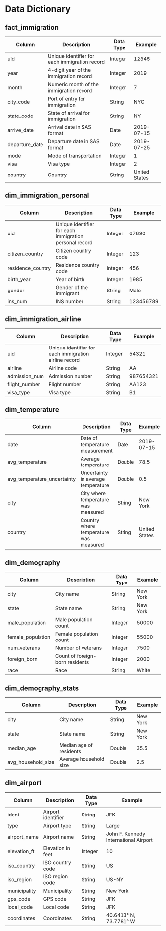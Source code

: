 # Data Dictionary

## fact_immigration
| Column | Description | Data Type | Example |
|--------|-------------|-----------|---------|
| uid | Unique identifier for each immigration record | Integer | 12345 |
| year | 4-digit year of the immigration record | Integer | 2019 |
| month | Numeric month of the immigration record | Integer | 7 |
| city_code | Port of entry for immigration | String | NYC |
| state_code | State of arrival for immigration | String | NY |
| arrive_date | Arrival date in SAS format | Date | 2019-07-15 |
| departure_date | Departure date in SAS format | Date | 2019-07-25 |
| mode | Mode of transportation | Integer | 1 |
| visa | Visa type | Integer | 2 |
| country | Country | String | United States |

## dim_immigration_personal
| Column | Description | Data Type | Example |
|--------|-------------|-----------|---------|
| uid | Unique identifier for each immigration personal record | Integer | 67890 |
| citizen_country | Citizen country code | Integer | 123 |
| residence_country | Residence country code | Integer | 456 |
| birth_year | Year of birth | Integer | 1985 |
| gender | Gender of the immigrant | String | Male |
| ins_num | INS number | String | 123456789 |

## dim_immigration_airline
| Column | Description | Data Type | Example |
|--------|-------------|-----------|---------|
| uid | Unique identifier for each immigration airline record | Integer | 54321 |
| airline | Airline code | String | AA |
| admission_num | Admission number | String | 987654321 |
| flight_number | Flight number | String | AA123 |
| visa_type | Visa type | String | B1 |

## dim_temperature
| Column | Description | Data Type | Example |
|--------|-------------|-----------|---------|
| date | Date of temperature measurement | Date | 2019-07-15 |
| avg_temperature | Average temperature | Double | 78.5 |
| avg_temperature_uncertainty | Uncertainty in average temperature | Double | 0.5 |
| city | City where temperature was measured | String | New York |
| country | Country where temperature was measured | String | United States |

## dim_demography
| Column | Description | Data Type | Example |
|--------|-------------|-----------|---------|
| city | City name | String | New York |
| state | State name | String | New York |
| male_population | Male population count | Integer | 50000 |
| female_population | Female population count | Integer | 55000 |
| num_veterans | Number of veterans | Integer | 7500 |
| foreign_born | Count of foreign-born residents | Integer | 2000 |
| race | Race | String | White |

## dim_demography_stats
| Column | Description | Data Type | Example |
|--------|-------------|-----------|---------|
| city | City name | String | New York |
| state | State name | String | New York |
| median_age | Median age of residents | Double | 35.5 |
| avg_household_size | Average household size | Double | 2.5 |

## dim_airport
| Column | Description | Data Type | Example |
|--------|-------------|-----------|---------|
| ident | Airport identifier | String | JFK |
| type | Airport type | String | Large |
| airport_name | Airport name | String | John F. Kennedy International Airport |
| elevation_ft | Elevation in feet | Integer | 10 |
| iso_country | ISO country code | String | US |
| iso_region | ISO region code | String | US-NY |
| municipality | Municipality | String | New York |
| gps_code | GPS code | String | JFK |
| local_code | Local code | String | JFK |
| coordinates | Coordinates | String | 40.6413° N, 73.7781° W |

